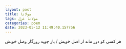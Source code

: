 ```yaml
---
layout: post
title: مولانا
tags: مولانا غزل
categories: poem
date: 2023-05-12 11:49:40.157756
---
```


هر کسی کو دور ماند از اصل خویش / باز جوید روزگار وصل خویش